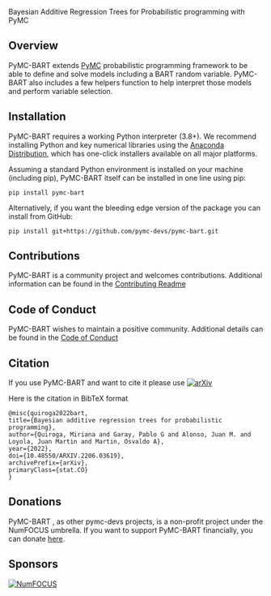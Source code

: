
Bayesian Additive Regression Trees for Probabilistic programming with PyMC

## Overview
PyMC-BART extends [PyMC](https://github.com/pymc-devs/pymc) probabilistic programming framework to be able to define and solve models including a BART random variable. PyMC-BART also includes a few helpers function to help interpret those models and perform variable selection. 


## Installation

PyMC-BART requires a working Python interpreter (3.8+). We recommend installing Python and key numerical libraries using the [Anaconda Distribution](https://www.anaconda.com/products/individual#Downloads), which has one-click installers available on all major platforms.

Assuming a standard Python environment is installed on your machine (including pip), PyMC-BART itself can be installed in one line using pip:

    pip install pymc-bart

Alternatively, if you want the bleeding edge version of the package you can install from GitHub:

    pip install git+https://github.com/pymc-devs/pymc-bart.git


## Contributions
PyMC-BART is a community project and welcomes contributions.
Additional information can be found in the [Contributing Readme](https://github.com/pymc-devs/pymc_bart/blob/main/CONTRIBUTING.md)

## Code of Conduct
PyMC-BART wishes to maintain a positive community. Additional details
can be found in the [Code of Conduct](https://github.com/pymc-devs/pymc_bart/blob/main/CODE_OF_CONDUCT.md)

## Citation
If you use PyMC-BART and want to cite it please use [![arXiv](https://img.shields.io/badge/arXiv-2206.03619-b31b1b.svg)](https://arxiv.org/abs/2206.03619)

Here is the citation in BibTeX format

```
@misc{quiroga2022bart,
title={Bayesian additive regression trees for probabilistic programming},
author={Quiroga, Miriana and Garay, Pablo G and Alonso, Juan M. and Loyola, Juan Martin and Martin, Osvaldo A},
year={2022},
doi={10.48550/ARXIV.2206.03619},
archivePrefix={arXiv},
primaryClass={stat.CO}
}
```

## Donations
PyMC-BART , as other pymc-devs projects, is a non-profit project under the NumFOCUS umbrella. If you want to support PyMC-BART financially, you can donate [here](https://numfocus.org/donate-to-pymc).

## Sponsors
[![NumFOCUS](https://www.numfocus.org/wp-content/uploads/2017/07/NumFocus_LRG.png)](https://numfocus.org)
